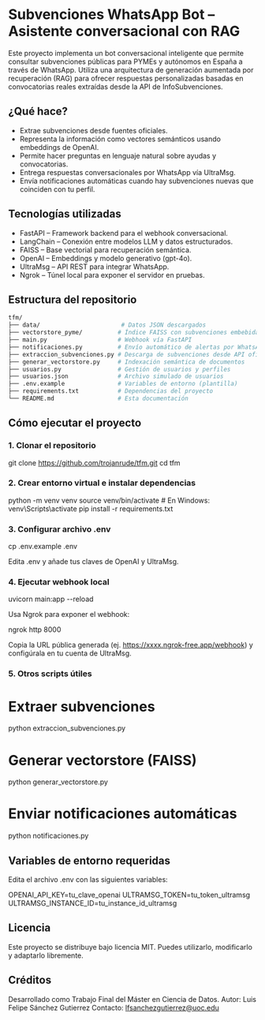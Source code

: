 # Subvenciones WhatsApp Bot – Asistente conversacional con RAG

Este proyecto implementa un bot conversacional inteligente que permite consultar subvenciones públicas para PYMEs y autónomos en España a través de WhatsApp. Utiliza una arquitectura de generación aumentada por recuperación (RAG) para ofrecer respuestas personalizadas basadas en convocatorias reales extraídas desde la API de InfoSubvenciones.

## ¿Qué hace?

- Extrae subvenciones desde fuentes oficiales.
- Representa la información como vectores semánticos usando embeddings de OpenAI.
- Permite hacer preguntas en lenguaje natural sobre ayudas y convocatorias.
- Entrega respuestas conversacionales por WhatsApp vía UltraMsg.
- Envía notificaciones automáticas cuando hay subvenciones nuevas que coinciden con tu perfil.

## Tecnologías utilizadas

- FastAPI – Framework backend para el webhook conversacional.
- LangChain – Conexión entre modelos LLM y datos estructurados.
- FAISS – Base vectorial para recuperación semántica.
- OpenAI – Embeddings y modelo generativo (gpt-4o).
- UltraMsg – API REST para integrar WhatsApp.
- Ngrok – Túnel local para exponer el servidor en pruebas.

## Estructura del repositorio
```bash
tfm/
├── data/                       # Datos JSON descargados
├── vectorstore_pyme/          # Índice FAISS con subvenciones embebidas
├── main.py                    # Webhook vía FastAPI
├── notificaciones.py          # Envío automático de alertas por WhatsApp
├── extraccion_subvenciones.py # Descarga de subvenciones desde API oficial
├── generar_vectorstore.py     # Indexación semántica de documentos
├── usuarios.py                # Gestión de usuarios y perfiles
├── usuarios.json              # Archivo simulado de usuarios
├── .env.example               # Variables de entorno (plantilla)
├── requirements.txt           # Dependencias del proyecto
└── README.md                  # Esta documentación
```

## Cómo ejecutar el proyecto

### 1. Clonar el repositorio

git clone https://github.com/trojanrude/tfm.git
cd tfm

### 2. Crear entorno virtual e instalar dependencias

python -m venv venv
source venv/bin/activate  # En Windows: venv\Scripts\activate
pip install -r requirements.txt

### 3. Configurar archivo .env

cp .env.example .env

Edita .env y añade tus claves de OpenAI y UltraMsg.

### 4. Ejecutar webhook local

uvicorn main:app --reload

Usa Ngrok para exponer el webhook:

ngrok http 8000

Copia la URL pública generada (ej. https://xxxx.ngrok-free.app/webhook) y configúrala en tu cuenta de UltraMsg.

### 5. Otros scripts útiles

# Extraer subvenciones
python extraccion_subvenciones.py

# Generar vectorstore (FAISS)
python generar_vectorstore.py

# Enviar notificaciones automáticas
python notificaciones.py

## Variables de entorno requeridas

Edita el archivo .env con las siguientes variables:

OPENAI_API_KEY=tu_clave_openai
ULTRAMSG_TOKEN=tu_token_ultramsg
ULTRAMSG_INSTANCE_ID=tu_instance_id_ultramsg

## Licencia

Este proyecto se distribuye bajo licencia MIT. Puedes utilizarlo, modificarlo y adaptarlo libremente.

## Créditos

Desarrollado como Trabajo Final del Máster en Ciencia de Datos.
Autor: Luis Felipe Sánchez Gutierrez
Contacto: lfsanchezgutierrez@uoc.edu
